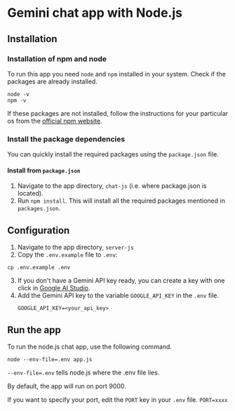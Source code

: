 # Gemini chat app with Node.js

## Installation

### Installation of npm and node
To run this app you need `node` and `npm` installed in your system.
Check if the packages are already installed.
```
node -v
npm -v
```
If these packages are not installed, follow the instructions for your particular os from the [official npm website](https://docs.npmjs.com/downloading-and-installing-node-js-and-npm#using-a-node-version-manager-to-install-nodejs-and-npm).

### Install the package dependencies

You can quickly install the required packages using the `package.json` file. 
#### Install from `package.json`
1. Navigate to the app directory, `chat-js` (i.e. where package.json is located).
2. Run `npm install`. This will install all the required packages mentioned in `packages.json`.

## Configuration
1. Navigate to the app directory, `server-js`
2. Copy the `.env.example` file to `.env`:
```
cp .env.example .env
```
3. If you don't have a Gemini API key ready, you can create a key with one click in [Google AI Studio](https://aistudio.google.com/app/apikey).
4. Add the Gemini API key to the variable `GOOGLE_API_KEY` in the `.env` file.
   ```
   GOOGLE_API_KEY=<your_api_key>
   ```

## Run the app
To run the node.js chat app, use the following command.

```node --env-file=.env app.js```

`--env-file=.env` tells node.js where the .env file lies.

By default, the app will run on port 9000.

If you want to specify your port, edit the `PORT` key in your `.env` file.
`PORT=xxxx`
